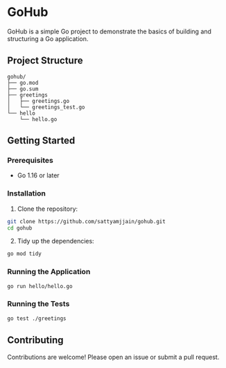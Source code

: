# GoHub

GoHub is a simple Go project to demonstrate the basics of building and structuring a Go application.

## Project Structure

```
gohub/
├── go.mod
├── go.sum
├── greetings
│   ├── greetings.go
│   └── greetings_test.go
└── hello
    └── hello.go
```

## Getting Started

### Prerequisites

- Go 1.16 or later

### Installation

1. Clone the repository:

```bash
git clone https://github.com/sattyamjjain/gohub.git
cd gohub
```

2. Tidy up the dependencies:

```bash
go mod tidy
```

### Running the Application

```bash
go run hello/hello.go
```

### Running the Tests

```bash
go test ./greetings
```

## Contributing

Contributions are welcome! Please open an issue or submit a pull request.
